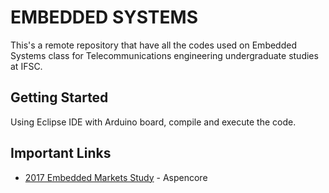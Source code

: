 # EMBEDDED SYSTEMS
This's a remote repository that have all the codes used on Embedded Systems class for Telecommunications engineering undergraduate studies at IFSC. 

## Getting Started

Using Eclipse IDE with Arduino board, compile and execute the code.

## Important Links
* [2017 Embedded Markets Study](https://m.eet.com/media/1246048/2017-embedded-market-study.pdf) - Aspencore
